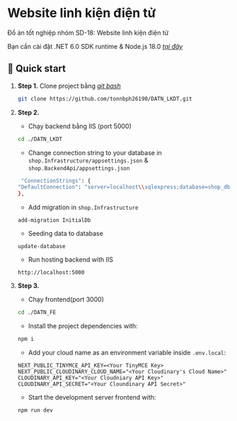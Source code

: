 # Website linh kiện điện tử

Đồ án tốt nghiệp nhóm SD-18: Website linh kiện điện tử

Bạn cần cài đặt .NET 6.0 SDK runtime & Node.js 18.0 [*tại đây*](https://nodejs.org/en/download/package-manager) 

## 🚀 Quick start

1.  **Step 1.**
    Clone project bằng [*git bash*](https://git-scm.com/downloads)
    ```sh
    git clone https://github.com/tonnbph26190/DATN_LKDT.git
    ```  
1.  **Step 2.**
    * Chạy backend bằng IIS (port 5000)
    ```sh
    cd ./DATN_LKDT
    ```
    * Change connection string to your database in `shop.Infrastructure/appsettings.json` & `shop.BackendApi/appsettings.json`
    ```sh
     "ConnectionStrings": {
    "DefaultConnection": "server=localhost\\sqlexpress;database=shop_db;trusted_connection=true"
    },
    ```
    * Add migration in `shop.Infrastructure`
    ```
    add-migration InitialDb
    ```
    * Seeding data to database
    ```
    update-database
    ```
    * Run hosting backend with IIS
    ```
    http://localhost:5000
    ```
1.  **Step 3.**
    * Chạy frontend(port 3000)
     ```sh
    cd ./DATN_FE
    ```
    * Install the project dependencies with:
     ```sh
    npm i
    ```
    * Add your cloud name as an environment variable inside `.env.local`:

    ```
    NEXT_PUBLIC_TINYMCE_API_KEY=<Your TinyMCE Key>
    NEXT_PUBLIC_CLOUDINARY_CLOUD_NAME="<Your Cloudinary's Cloud Name>"
    CLOUDINARY_API_KEY="<Your Cloudniary API Key>"
    CLOUDINARY_API_SECRET="<Your Cloundinary API Secret>"
    ```
    * Start the development server frontend with:
    ```
    npm run dev
    ```
